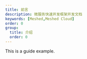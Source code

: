 ```yaml
---
title: 前言
description: 微服务快速开发框架开发文档
keywords: [Meshed,Meshed Cloud]
order: 0
group:
  title: 介绍
  order: 0
---
```

This is a guide example.
